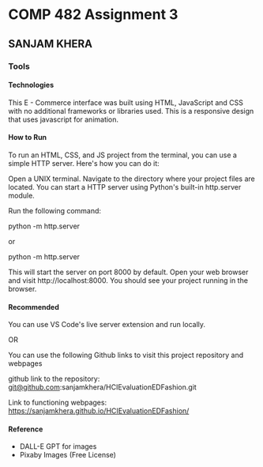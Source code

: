 COMP 482 Assignment 3
=====================
SANJAM KHERA
--------------------------------------

### Tools

#### Technologies

This E - Commerce interface was built using HTML, JavaScript and CSS with no additional frameworks or libraries used. 
This is a responsive design that uses javascript for animation.

#### How to Run

To run an HTML, CSS, and JS project from the terminal, you can use a simple HTTP server. Here's how you can do it:

Open a UNIX terminal.
Navigate to the directory where your project files are located.
You can start a HTTP server using Python's built-in http.server module. 

Run the following command:

python -m http.server

or 

python -m http.server

This will start the server on port 8000 by default.
Open your web browser and visit http://localhost:8000. 
You should see your project running in the browser.

#### Recommended

You can use VS Code's live server extension and run locally.

OR

You can use the following Github links to visit this project repository and webpages

github link to the repository: git@github.com:sanjamkhera/HCIEvaluationEDFashion.git 

Link to functioning webpages: https://sanjamkhera.github.io/HCIEvaluationEDFashion/

#### Reference

- DALL-E GPT for images
- Pixaby Images (Free License)
